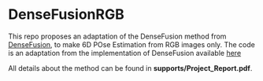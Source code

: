 # DenseFusionRGB

This repo proposes an adaptation of the DenseFusion method from [DenseFusion](https://sites.google.com/view/densefusion), to make 6D POse Estimation from RGB images only.
The code is an adaptation from the implementation of DenseFusion available [here](https://github.com/j96w/DenseFusion)

All details about the method can be found in **supports/Project_Report.pdf**.
